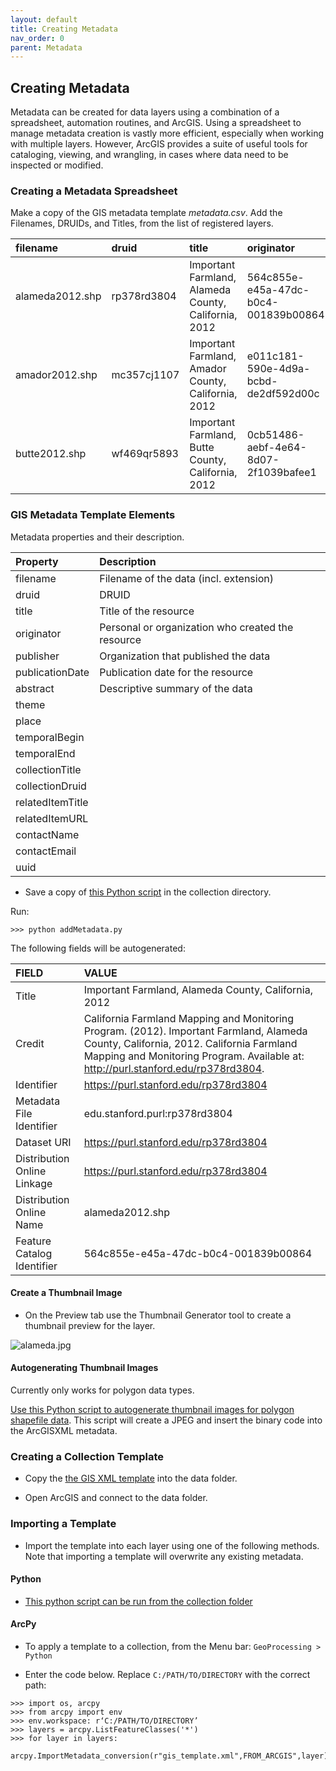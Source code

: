 ```yaml
---
layout: default
title: Creating Metadata
nav_order: 0
parent: Metadata
---
```


## Creating Metadata

Metadata can be created for data layers using a combination of a spreadsheet, automation routines, and ArcGIS. Using a spreadsheet to manage metadata creation is vastly more efficient, especially when working with multiple layers. However, ArcGIS provides a suite of useful tools for cataloging, viewing, and wrangling, in cases where data need to be inspected or modified.

### Creating a Metadata Spreadsheet

Make a copy of the GIS metadata template _metadata.csv_. Add the Filenames, DRUIDs, and Titles, from the list of registered layers.

|filename|druid|title|originator|publisher|abstract|theme|place|temporalBegin|temporalEnd|collectionTitle|
|:-----|:-----|:-----|:-----|:-----|:-----|:-----|:-----|:-----|:-----|:-----|
|alameda2012.shp|rp378rd3804|Important Farmland, Alameda County, California, 2012|564c855e-e45a-47dc-b0c4-001839b00864|
|amador2012.shp|mc357cj1107|Important Farmland, Amador County, California, 2012|e011c181-590e-4d9a-bcbd-de2df592d00c|
|butte2012.shp|wf469qr5893|Important Farmland, Butte County, California, 2012|0cb51486-aebf-4e64-8d07-2f1039bafee1|

### GIS Metadata Template Elements

Metadata properties and their description.

|Property|Description|
|:-----|:-----|
|filename|Filename of the data (incl. extension)|
|druid|DRUID|
|title|Title of the resource|
|originator|Personal or organization who created the resource|
|publisher|Organization that published the data|
|publicationDate|Publication date for the resource|
|abstract|Descriptive summary of the data|
|theme||
|place||
|temporalBegin||
|temporalEnd||
|collectionTitle||
|collectionDruid||
|relatedItemTitle||
|relatedItemURL||
|contactName||
|contactEmail||
|uuid||

* Save a copy of [this Python script](https://github.com/kimdurante/metadataWorkflow/blob/master/scripts/addMetadata.py) in the collection directory. 
 
Run:

```>>> python addMetadata.py```

The following fields will be autogenerated:

|FIELD|VALUE|
|:-----|:-----|
|Title|Important Farmland, Alameda County, California, 2012|
|Credit|California Farmland Mapping and Monitoring Program. (2012). Important Farmland, Alameda County, California, 2012. California Farmland Mapping and Monitoring Program. Available at: http://purl.stanford.edu/rp378rd3804.|
|Identifier|https://purl.stanford.edu/rp378rd3804|
|Metadata File Identifier|edu.stanford.purl:rp378rd3804|
|Dataset URI|https://purl.stanford.edu/rp378rd3804|
|Distribution Online Linkage|https://purl.stanford.edu/rp378rd3804|
|Distribution Online Name|alameda2012.shp|
|Feature Catalog Identifier|564c855e-e45a-47dc-b0c4-001839b00864|


#### Create a Thumbnail Image

* On the Preview tab use the Thumbnail Generator tool to create a thumbnail preview for the layer.

![alameda.jpg](https://raw.githubusercontent.com/kimdurante/geospatial-data-management/main/content/img/alameda.jpg)

#### Autogenerating Thumbnail Images

Currently only works for polygon data types.

[Use this Python script to autogenerate thumbnail images for polygon shapefile data](https://raw.githubusercontent.com/kimdurante/metadataWorkflow/master/scripts/createThumbnails.py). This script will create a JPEG and insert the binary code into the ArcGISXML metadata.

### Creating a Collection Template

* Copy the [the GIS XML template](https://raw.githubusercontent.com/kimdurante/metadataWorkflow/master/templates/template.xml) into the data folder.

* Open ArcGIS and connect to the data folder.

### Importing a Template

* Import the template into each layer using one of the following methods. Note that importing a template will overwrite any existing metadata.

#### Python

* [This python script can be run from the collection folder](https://github.com/kimdurante/metadataWorkflow/blob/master/scripts/importTemplate.py)

#### ArcPy

* To apply a template to a collection, from the Menu bar: ```GeoProcessing > Python```

* Enter the code below. Replace ```C:/PATH/TO/DIRECTORY``` with the correct path:

```
>>> import os, arcpy
>>> from arcpy import env
>>> env.workspace: r‘C:/PATH/TO/DIRECTORY’
>>> layers = arcpy.ListFeatureClasses('*')
>>> for layer in layers:
    arcpy.ImportMetadata_conversion(r"gis_template.xml",FROM_ARCGIS",layer)
```
